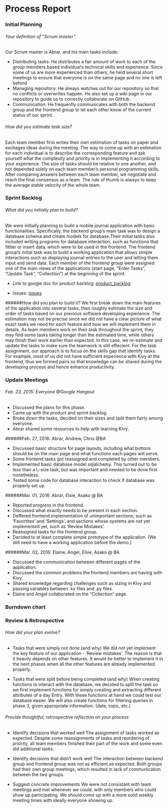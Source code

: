 # Process Report
### Initial Planning
###### Your definition of “Scrum master”
Our Scrum master is Abrar, and his main tasks include:
- Distributing tasks: He distributes a fair amount of work to each of the group members based individual’s technical skills and experience. Since some of us are more experienced than others, he held several short meetings to ensure that everyone is on the same page and no one is left behind.
- Managing repository: He always watches out for our repository so that no conflicts or overwrites happen. He also set up a wiki page in our repository to guide us to correctly collaborate on GitHub.
- Communication: He frequently communicates with both the backend group and the frontend group to let each other know of the current status of our sprint.

###### How did you estimate task size?
Each team member first writes their own estimation of tasks on paper and exchages ideas during the meeting. The way to come up with an estimation for each individual is to describe the corresponding feature and ask yourself what the complexity and priority is in implementing it according to your experience. The size of tasks should be relative to one another, and not depended solely on each team member’s personal programming skills. After comparing answers between each team member, we negotiate and reach the final consensus as a team. The rule of thumb is always to keep the average stable velocity of the whole team.

### Sprint Backlog
###### What did you initially plan to build?
We were initially planning to build a mobile journal application with basic functionalities. Specifically, the backend group’s main task was to design a database schema and create models for database.Their initial tasks also included writing programs for database interaction, such as functions that fitlter or insert data, which were to be used in the frontend. The frontend group’s initial task was to build a working application that allows simple interactions such as displaying journal entries to the user and letting them input and send data. Each member of the frontend group were assigned one of the main views of the applications (start page, “Enter Tasks”, “Update Task”, “Collection”) at the beginning of the sprint.

- Link to google doc for product backlog:
[product_backlog](https://docs.google.com/document/d/1uXtG43CzZRig-FC1BOYNw3aYHi4ZhYMMwEpc99hQ6J8/edit)

- Issues:
[issues](https://github.com/csc301-winter-2016/project-team12/issues)

######How did you plan to build it?
We first break down the main features of the application into several tasks, then roughly estimate the size and order of tasks based on our previous software developing experience. The estimation may not be precise since we did not have a clear picture of what exact tasks we need for each feature and how we will implement them in details. As team members work on their task throughout the sprint, they may find some tasks taking longer than the estimated time, while others may finish their work earlier than expected. In this case, we re-estimate and update the tasks to make sure the teamwork is still effecient.
For the task assignment, our approach is to focus on the skills gap that identify tasks. For example, most of us did not have sufficient experience with Kivy at the frontend, thus we formed pairs so that knowledge can be shared during the developing process and hence enhance productivity. 


### Update Meetings
###### Feb. 23, 2015: Everyone @Google Hangout
- Discussed the plans for this phase.
- Came up with the product and sprint backlog.
- Broke down the tasks, decided on their sizes and split them fairly among everyone.
- Abrar shared some resources to help with learning Kivy.

######Feb. 27, 2016: Abrar, Andrew, Chris @BA
- Discussed basic structure for page layouts, including what buttons should be on the main page and what functions each pages will serve.
- Some frontend tasks got reassigned and completed by other members.
- Implemented basic database model sqlalchemy. This turned out to be less than a L-size task, but was important and needed to be done first nonetheless.
- Tested some code for database interaction to check if database was properly set up.

######Mar. 01, 2016: Abrar, Elsie, Asako @ BA
- Reported progress in the frontend.
- Discussed what exactly needs to be present in each section.
- Deffered frontend implementation of unimportant sections, such as ‘Favortites’ and ‘Settings’, and sections whose systems are not yet implemented yet, such as ‘Review Mistakes’.
- Reassigned tasks for the frontend group.
- Decided to at least complete simple prototype of the application. (We still need to have a working application before the demo.)

######Mar. 02, 2016: Elaine, Angel, Elsie, Asako @ BA
- Discussed the communication between different pages of the application.
- Discussed the common problems the frontend members are having with Kivy.
- Shared knowledge regarding challenges such as sizing in Kivy and passing variables between .kv files and .py files.
- Elaine and Angel collaborated on the “Collection” page.

### Burndown chart




### Review & Retrospective
###### How did your plan evolve?
- Tasks that were simply not done (and why)
We did not yet implement the key feature of our application - ‘Review mistakes’. The reason is that it heavily depends on other features. It would be better to implement it in the next phases when all the other features are already implemented properly.

- Tasks that were split before being completed (and why)
When creating functions to interact with the database, we decided to split the task so we first implement functions for simply creating and extracting different attributes of a day Entry. With these functions at hand we could test our database easier. We will also create functions for filtering queries in phase 3, given appropriate information. (date, topic, etc.)

###### Provide thoughtful, retrospective reflection on your process
- Identify decisions that worked well 
The assignment of tasks worked as expected. Despite some reassignments of tasks and reordering of priority, all team members finished their part of the work and some even did additional tasks.

- Identify decisions that didn’t work well
The interaction between backend group and frontend group was not as efficient as expected. Both groups had their own group meetings, which resulted in lack of communication between the two groups.

- Suggest concrete improvements
We were not consistant with team meetings and met whenever we could, with only members who could show up participating. We should come up with a more solid weekly meeting times with ideally everyone showing up.




